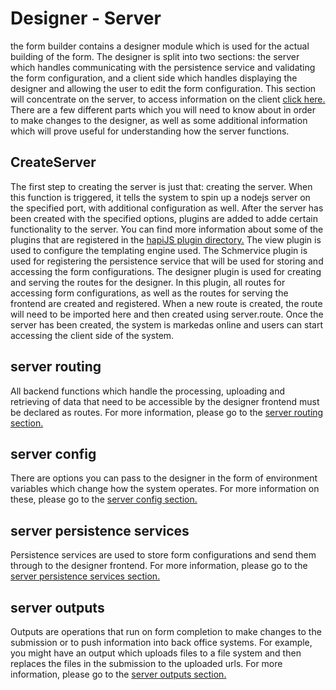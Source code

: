 # Designer - Server

the form builder contains a designer module which is used for the actual building of the form. The designer is split into two sections: the server which handles communicating with the persistence service and validating the form configuration, and a client side which handles displaying the designer and allowing the user to edit the form configuration.
This section will concentrate on the server, to access information on the client [click here.](/digital-form-builder/designer/client.html)
There are a few different parts which you will need to know about in order to make changes to the designer, as well as some additional information which will prove useful for understanding how the server functions.

## CreateServer

The first step to creating the server is just that: creating the server. When this function is triggered, it tells the system to spin up a nodejs server on the specified port, with additional configuration as well.
After the server has been created with the specified options, plugins are added to adde certain functionality to the server. You can find more information about some of the plugins that are registered in the [hapiJS plugin directory.](https://hapi.dev/plugins/)
The view plugin is used to configure the templating engine used.
The Schmervice plugin is used for registering the persistence service that will be used for storing and accessing the form configurations.
The designer plugin is used for creating and serving the routes for the designer. In this plugin, all routes for accessing form configurations, as well as the routes for serving the frontend are created and registered. When a new route is created, the route will need to be imported here and then created using server.route.
Once the server has been created, the system is markedas online and users can start accessing the client side of the system.

## server routing

All backend functions which handle the processing, uploading and retrieving of data that need to be accessible by the designer frontend must be declared as routes. For more information, please go to the [server routing section.](/digital-form-builder/designer/server/routing.html)

## server config

There are options you can pass to the designer in the form of environment variables which change how the system operates. For more information on these, please go to the [server config section.](/digital-form-builder/designer/server/config.html)

## server persistence services

Persistence services are used to store form configurations and send them through to the designer frontend. For more information, please go to the [server persistence services section.](/digital-form-builder/designer/server/persistence.html)

## server outputs

Outputs are operations that run on form completion to make changes to the submission or to push information into back office systems. For example, you might have an output which uploads files to a file system and then replaces the files in the submission to the uploaded urls. For more information, please go to the [server outputs section.](/digital-form-builder/designer/server/outputs.html)
